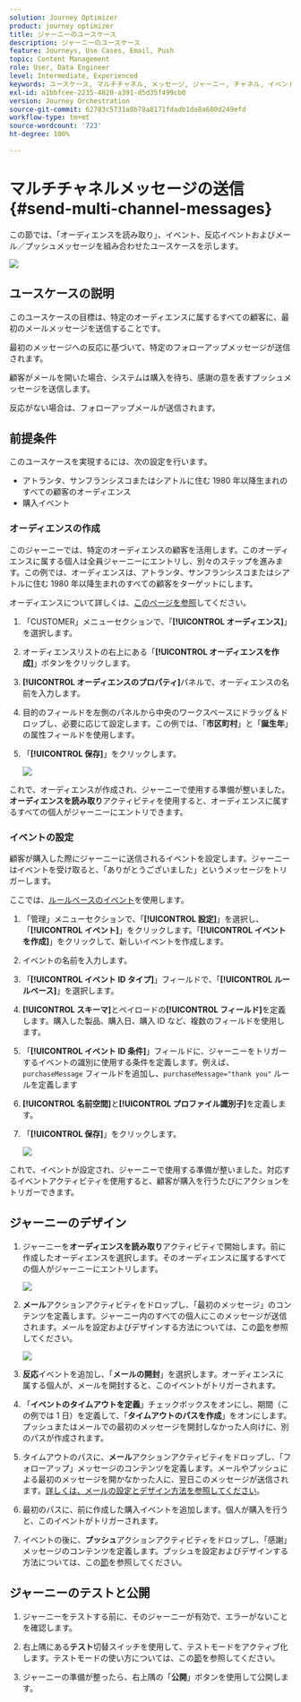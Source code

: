 ```yaml
---
solution: Journey Optimizer
product: journey optimizer
title: ジャーニーのユースケース
description: ジャーニーのユースケース
feature: Journeys, Use Cases, Email, Push
topic: Content Management
role: User, Data Engineer
level: Intermediate, Experienced
keywords: ユースケース, マルチチャネル, メッセージ, ジャーニー, チャネル, イベント, プッシュ
exl-id: a1bbfcee-2235-4820-a391-d5d35f499cb0
version: Journey Orchestration
source-git-commit: 62783c5731a8b78a8171fdadb1da8a680d249efd
workflow-type: tm+mt
source-wordcount: '723'
ht-degree: 100%

---
```


# マルチチャネルメッセージの送信 {#send-multi-channel-messages}

この節では、「オーディエンスを読み取り」、イベント、反応イベントおよびメール／プッシュメッセージを組み合わせたユースケースを示します。

![](assets/jo-uc1.png)

## ユースケースの説明

このユースケースの目標は、特定のオーディエンスに属するすべての顧客に、最初のメールメッセージを送信することです。

最初のメッセージへの反応に基づいて、特定のフォローアップメッセージが送信されます。

顧客がメールを開いた場合、システムは購入を待ち、感謝の意を表すプッシュメッセージを送信します。

反応がない場合は、フォローアップメールが送信されます。

## 前提条件

このユースケースを実現するには、次の設定を行います。

* アトランタ、サンフランシスコまたはシアトルに住む 1980 年以降生まれのすべての顧客のオーディエンス
* 購入イベント

### オーディエンスの作成

このジャーニーでは、特定のオーディエンスの顧客を活用します。このオーディエンスに属する個人は全員ジャーニーにエントリし、別々のステップを進みます。この例では、オーディエンスは、アトランタ、サンフランシスコまたはシアトルに住む 1980 年以降生まれのすべての顧客をターゲットにします。

オーディエンスについて詳しくは、[このページを参照](../audience/about-audiences.md)してください。

1. 「CUSTOMER」メニューセクションで、「**[!UICONTROL オーディエンス]**」を選択します。
1. オーディエンスリストの右上にある「**[!UICONTROL オーディエンスを作成]**」ボタンをクリックします。
1. **[!UICONTROL オーディエンスのプロパティ]**&#x200B;パネルで、オーディエンスの名前を入力します。
1. 目的のフィールドを左側のパネルから中央のワークスペースにドラッグ＆ドロップし、必要に応じて設定します。この例では、「**市区町村**」と「**誕生年**」の属性フィールドを使用します。
1. 「**[!UICONTROL 保存]**」をクリックします。

   ![](assets/add-attributes.png)

これで、オーディエンスが作成され、ジャーニーで使用する準備が整いました。**オーディエンスを読み取り**&#x200B;アクティビティを使用すると、オーディエンスに属するすべての個人がジャーニーにエントリできます。

### イベントの設定

顧客が購入した際にジャーニーに送信されるイベントを設定します。ジャーニーはイベントを受け取ると、「ありがとうございました」というメッセージをトリガーします。

ここでは、[ルールベースのイベント](../event/about-events.md)を使用します。

1. 「管理」メニューセクションで、「**[!UICONTROL 設定]**」を選択し、「**[!UICONTROL イベント]**」をクリックします。「**[!UICONTROL イベントを作成]**」をクリックして、新しいイベントを作成します。

1. イベントの名前を入力します。

1. 「**[!UICONTROL イベント ID タイプ]**」フィールドで、「**[!UICONTROL ルールベース]**」を選択します。

1. **[!UICONTROL スキーマ]**&#x200B;とペイロードの&#x200B;**[!UICONTROL フィールド]**&#x200B;を定義します。購入した製品、購入日、購入 ID など、複数のフィールドを使用します。

1. 「**[!UICONTROL イベント ID 条件]**」フィールドに、ジャーニーをトリガーするイベントの識別に使用する条件を定義します。例えば、`purchaseMessage` フィールドを追加し、`purchaseMessage="thank you"` ルールを定義します

1. **[!UICONTROL 名前空間]**&#x200B;と&#x200B;**[!UICONTROL プロファイル識別子]**&#x200B;を定義します。

1. 「**[!UICONTROL 保存]**」をクリックします。

   ![](assets/jo-uc2.png)

これで、イベントが設定され、ジャーニーで使用する準備が整いました。対応するイベントアクティビティを使用すると、顧客が購入を行うたびにアクションをトリガーできます。

## ジャーニーのデザイン

1. ジャーニーを&#x200B;**オーディエンスを読み取り**&#x200B;アクティビティで開始します。前に作成したオーディエンスを選択します。そのオーディエンスに属するすべての個人がジャーニーにエントリします。

   ![](assets/jo-uc4.png)

1. **メール**&#x200B;アクションアクティビティをドロップし、「最初のメッセージ」のコンテンツを定義します。ジャーニー内のすべての個人にこのメッセージが送信されます。メールを設定およびデザインする方法については、この[節](../email/create-email.md)を参照してください。

   ![](assets/jo-uc5.png)

1. **反応**&#x200B;イベントを追加し、「**メールの開封**」を選択します。オーディエンスに属する個人が、メールを開封すると、このイベントがトリガーされます。

1. 「**イベントのタイムアウトを定義**」チェックボックスをオンにし、期間（この例では 1 日）を定義して、「**タイムアウトのパスを作成**」をオンにします。プッシュまたはメールでの最初のメッセージを開封しなかった人向けに、別のパスが作成されます。

1. タイムアウトのパスに、**メール**&#x200B;アクションアクティビティをドロップし、「フォローアップ」メッセージのコンテンツを定義します。メールやプッシュによる最初のメッセージを開かなかった人に、翌日このメッセージが送信されます。[詳しくは、メールの設定とデザイン方法を参照してください](../email/create-email.md)。

1. 最初のパスに、前に作成した購入イベントを追加します。個人が購入を行うと、このイベントがトリガーされます。

1. イベントの後に、**プッシュ**&#x200B;アクションアクティビティをドロップし、「感謝」メッセージのコンテンツを定義します。プッシュを設定およびデザインする方法については、この[節](../push/create-push.md)を参照してください。

## ジャーニーのテストと公開

1. ジャーニーをテストする前に、そのジャーニーが有効で、エラーがないことを確認します。

1. 右上隅にある&#x200B;**テスト**&#x200B;切替スイッチを使用して、テストモードをアクティブ化します。テストモードの使い方については、この[節](testing-the-journey.md)を参照してください。

1. ジャーニーの準備が整ったら、右上隅の「**公開**」ボタンを使用して公開します。
